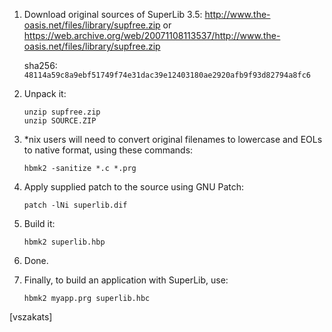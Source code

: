1. Download original sources of SuperLib 3.5:
      <http://www.the-oasis.net/files/library/supfree.zip>
   or
      <https://web.archive.org/web/20071108113537/http://www.the-oasis.net/files/library/supfree.zip>

   sha256: `48114a59c8a9ebf51749f74e31dac39e12403180ae2920afb9f93d82794a8fc6`

2. Unpack it:

   ```
   unzip supfree.zip
   unzip SOURCE.ZIP
   ```

3. *nix users will need to convert original filenames to lowercase
   and EOLs to native format, using these commands:

   `hbmk2 -sanitize *.c *.prg`

4. Apply supplied patch to the source using GNU Patch:

   `patch -lNi superlib.dif`

5. Build it:

   `hbmk2 superlib.hbp`

6. Done.

7. Finally, to build an application with SuperLib, use:

   `hbmk2 myapp.prg superlib.hbc`

[vszakats]
